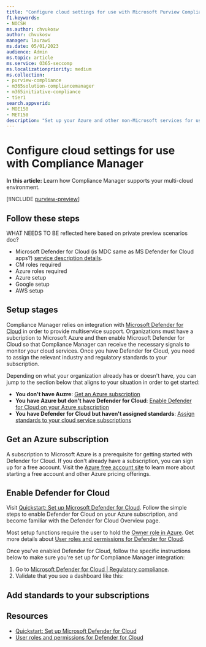 ```yaml
---
title: "Configure cloud settings for use with Microsoft Purview Compliance Manager"
f1.keywords:
- NOCSH
ms.author: chvukosw
author: chvukosw
manager: laurawi
ms.date: 05/01/2023
audience: Admin
ms.topic: article
ms.service: O365-seccomp
ms.localizationpriority: medium
ms.collection:
- purview-compliance
- m365solution-compliancemanager
- m365initiative-compliance
- tier1
search.appverid:
- MOE150
- MET150
description: "Set up your Azure and other non-Microsoft services for using Microsoft Purview Compliance Manager to assesss compliance across multiple cloud services."
---
```


# Configure cloud settings for use with Compliance Manager

**In this article:** Learn how Compliance Manager supports your multi-cloud environment.

[!INCLUDE [purview-preview](../includes/purview-preview.md)]

## Follow these steps

WHAT NEEDS TO BE reflected here based on private preview scenarios doc?

- Microsoft Defender for Cloud (is MDC same as MS Defender for Cloud apps?) [service description details](/office365/servicedescriptions/microsoft-365-service-descriptions/microsoft-365-tenantlevel-services-licensing-guidance/microsoft-365-security-compliance-licensing-guidance#microsoft-defender-for-cloud-apps).
- CM roles required
- Azure roles required
- Azure setup
- Google setup
- AWS setup

## Setup stages

Compliance Manager relies on integration with [Microsoft Defender for Cloud](/azure/defender-for-cloud/defender-for-cloud-introduction) in order to provide multiservice support. Organizations must have a subcription to Microsoft Azure and then enable Microsoft Defender for Cloud so that Compliance Manager can receive the necessary signals to monitor your cloud services. Once you have Defender for Cloud, you need to assign the relevant industry and regulatory standards to your subscription.

Depending on what your organization already has or doesn't have,  you can jump to the section below that aligns to your situation in order to get started:

- **You don't have Auzre**: [Get an Azure subscription](#get-an-azure-subscription)
- **You have Azure but don't have Defender for Cloud**: [Enable Defender for Cloud on your Azure subscription](#enable-defender-for-cloud)
- **You have Defender for Cloud but haven't assigned standards**: [Assign standards to your cloud service subscriptions](#add-standards-to-your-subscriptions)

## Get an Azure subscription

A subscription to Microsoft Azure is a prerequisite for getting started with Defender for Cloud. If you don't already have a subscription, you can sign up for a free account. Visit the [Azure free account site](https://azure.microsoft.com/pricing/free-trial/) to learn more about starting a free account and other Azure pricing offerings.

## Enable Defender for Cloud

Visit [Quickstart: Set up Microsoft Defender for Cloud](/azure/defender-for-cloud/get-started). Follow the simple steps to enable Defender for Cloud on your Azure subscription, and become familiar with the Defender for Cloud Overview page.

Most setup functions require the user to hold the [Owner role in Azure](/azure/role-based-access-control/built-in-roles#owner). Get more details about [User roles and permissions for Defender for Cloud](/azure/defender-for-cloud/permissions).

Once you've enabled Defender for Cloud, follow the specific instructions below to make sure you're set up for Compliance Manager integration:

1. Go to [Microsoft Defender for Cloud | Regulatory compliance](https://portal.azure.com/#view/Microsoft_Azure_Security/SecurityMenuBlade/~/22).
1. Validate that you see a dashboard like this:



## Add standards to your subscriptions

## Resources

- [Quickstart: Set up Microsoft Defender for Cloud](/azure/defender-for-cloud/get-started)
- [User roles and permissions for Defender for Cloud](/azure/defender-for-cloud/permissions)